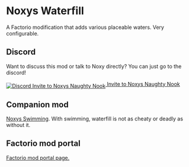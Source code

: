 # Noxys Waterfill

A Factorio modification that adds various placeable waters. Very configurable.

## Discord

Want to discuss this mod or talk to Noxy directly? You can just go to the discord!

[<img src="http://cyanox.nl/discord.png" align="middle" title="Discord Invite to Noxys Naughty Nook"  /> Invite to Noxys Naughty Nook](https://discord.gg/0bly1P1wIaTXv9W5)

## Companion mod

[Noxys Swimming](https://mods.factorio.com/mods/CobaltSky/Noxys_Swimming). With swimming, waterfill is not as cheaty or deadly as without it.

## Factorio mod portal

[Factorio mod portal page.](https://mods.factorio.com/mods/CobaltSky/Noxys_Waterfill)
